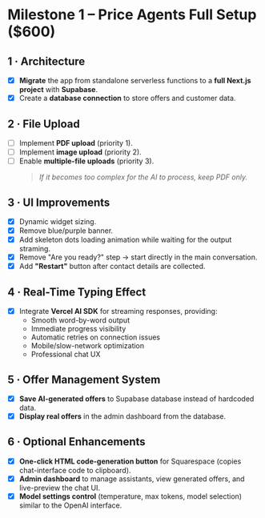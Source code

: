 # Milestone 1 – Price Agents Full Setup ($600)

## 1 · Architecture
- [x] **Migrate** the app from standalone serverless functions to a **full Next.js project** with **Supabase**.
- [x] Create a **database connection** to store offers and customer data.

## 2 · File Upload
- [ ] Implement **PDF upload** (priority 1).  
- [ ] Implement **image upload** (priority 2).  
- [ ] Enable **multiple-file uploads** (priority 3).  
  > *If it becomes too complex for the AI to process, keep PDF only.*

## 3 · UI Improvements
- [x] Dynamic widget sizing.  
- [x] Remove blue/purple banner.  
- [x] Add skeleton dots loading animation while waiting for the output straming. 
- [x] Remove "Are you ready?" step → start directly in the main conversation.  
- [x] Add **"Restart"** button after contact details are collected.

## 4 · Real-Time Typing Effect
- [x] Integrate **Vercel AI SDK** for streaming responses, providing:  
  - Smooth word-by-word output  
  - Immediate progress visibility  
  - Automatic retries on connection issues  
  - Mobile/slow-network optimization  
  - Professional chat UX

## 5 · Offer Management System
- [x] **Save AI-generated offers** to Supabase database instead of hardcoded data.
- [x] **Display real offers** in the admin dashboard from the database.

## 6 · Optional Enhancements
- [x] **One-click HTML code-generation button** for Squarespace (copies chat-interface code to clipboard).  
- [x] **Admin dashboard** to manage assistants, view generated offers, and live-preview the chat UI.  
- [x] **Model settings control** (temperature, max tokens, model selection) similar to the OpenAI interface.